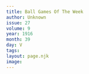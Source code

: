 ```yaml
---
title: Ball Games Of The Week
author: Unknown
issue: 27
volume: 9
year: 1916
month: 39
day: V
tags:
layout: page.njk
image:
---
```





